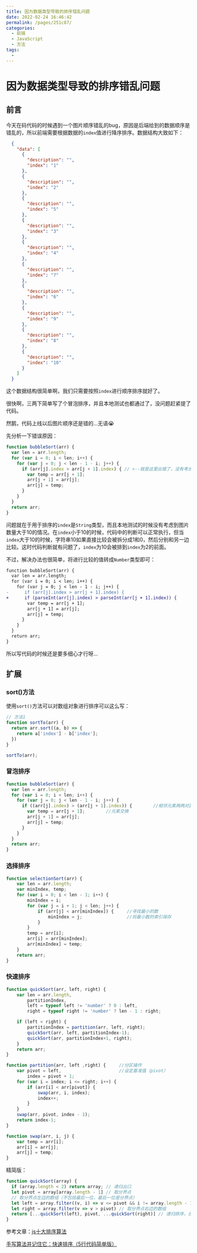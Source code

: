 ```yaml
---
title: 因为数据类型导致的排序错乱问题
date: 2022-02-24 16:46:42
permalink: /pages/251c87/
categories:
  - 前端
  - JavaScript
  - 方法
tags:
  - 
---
```

# 因为数据类型导致的排序错乱问题

## 前言

今天在码代码的时候遇到一个图片顺序错乱的bug，原因是后端给到的数据顺序是错乱的，所以前端需要根据数据的`index`值进行降序排序。数据结构大致如下：

```json
  {
    "data": [
      {
        "description": "",
        "index": "1"
      },
      {
        "description": "",
        "index": "2"
      },
      {
        "description": "",
        "index": "5"
      },
      {
        "description": "",
        "index": "3"
      },
      {
        "description": "",
        "index": "4"
      },
      {
        "description": "",
        "index": "7"
      },
      {
        "description": "",
        "index": "6"
      },
      {
        "description": "",
        "index": "9"
      },
      {
        "description": "",
        "index": "8"
      },
      {
        "description": "",
        "index": "10"
      }
    ]
  }
```

这个数据结构很简单啊，我们只需要按照`index`进行顺序排序就好了。

很快啊，三两下简单写了个冒泡排序，并且本地测试也都通过了，没问题赶紧提了代码。

然鹅，代码上线以后图片顺序还是错的...无语😭

先分析一下错误原因：

```js
function bubbleSort(arr) {
  var len = arr.length;
  for (var i = 0; i < len; i++) {
    for (var j = 0; j < len - 1 - i; j++) {
      if (arr[j].index > arr[j + 1].index) { // <--就是这里出错了，没有考虑index的类型
        var temp = arr[j + 1];
        arr[j + 1] = arr[j];
        arr[j] = temp;
      }
    }
  }
  return arr;
}
```

问题就在于用于排序的`index`是`String`类型，而且本地测试的时候没有考虑到图片数量大于10的情况。在`index`小于10的时候，代码中的判断可以正常执行，但当`index`大于10的时候，字符串10如果直接比较会被拆分成1和0，然后分别和另一边比较。这时代码判断就有问题了，`index`为10会被排到`index`为2的前面。

不过，解决办法也很简单，将进行比较的值转成`Number`类型即可：

```diff
function bubbleSort(arr) {
  var len = arr.length;
  for (var i = 0; i < len; i++) {
    for (var j = 0; j < len - 1 - i; j++) {
-      if (arr[j].index > arr[j + 1].index) {
+      if (parseInt(arr[j].index) > parseInt(arr[j + 1].index)) {
        var temp = arr[j + 1];
        arr[j + 1] = arr[j];
        arr[j] = temp;
      }
    }
  }
  return arr;
}
```

所以写代码的时候还是要多细心才行呀...

## 扩展

### sort()方法

使用`sort()`方法可以对数组对象进行排序可以这么写：

```js
// 方法1
function sortTo(arr) {
  return arr.sort((a, b) => {
    return a['index'] - b['index'];
  })
}

sortTo(arr);
```

### 冒泡排序

```js
function bubbleSort(arr) {
  var len = arr.length;
  for (var i = 0; i < len; i++) {
    for (var j = 0; j < len - 1 - i; j++) {
      if ((arr[j].index) > (arr[j + 1].index)) {        //相邻元素两两对比
        var temp = arr[j + 1];        //元素交换
        arr[j + 1] = arr[j];
        arr[j] = temp;
      }
    }
  }
  return arr;
}
```

### 选择排序

```js
function selectionSort(arr) {
    var len = arr.length;
    var minIndex, temp;
    for (var i = 0; i < len - 1; i++) {
        minIndex = i;
        for (var j = i + 1; j < len; j++) {
            if (arr[j] < arr[minIndex]) {     //寻找最小的数
                minIndex = j;                 //将最小数的索引保存
            }
        }
        temp = arr[i];
        arr[i] = arr[minIndex];
        arr[minIndex] = temp;
    }
    return arr;
}
```

### 快速排序

```js
function quickSort(arr, left, right) {
    var len = arr.length,
        partitionIndex,
        left = typeof left != 'number' ? 0 : left,
        right = typeof right != 'number' ? len - 1 : right;

    if (left < right) {
        partitionIndex = partition(arr, left, right);
        quickSort(arr, left, partitionIndex-1);
        quickSort(arr, partitionIndex+1, right);
    }
    return arr;
}

function partition(arr, left ,right) {     //分区操作
    var pivot = left,                      //设定基准值（pivot）
        index = pivot + 1;
    for (var i = index; i <= right; i++) {
        if (arr[i] < arr[pivot]) {
            swap(arr, i, index);
            index++;
        }        
    }
    swap(arr, pivot, index - 1);
    return index-1;
}

function swap(arr, i, j) {
    var temp = arr[i];
    arr[i] = arr[j];
    arr[j] = temp;
}
```

精简版：

```js
function quickSort(array) {
  if (array.length < 2) return array; // 递归出口
  let pivot = array[array.length - 1] // 取分界点
  // 取分界点左边的数组（不包括最后一位，最后一位是分界点）
  let left = array.filter((v, i) => v <= pivot && i != array.length - 1) 
  let right = array.filter(v => v > pivot) // 取分界点右边的数组
  return [...quickSort(left), pivot, ...quickSort(right)] // 递归排序，合并结果
}
```



参考文章：[js十大排序算法 ](https://www.cnblogs.com/AlbertP/p/10847627.html)

[手写算法并记住它：快速排序（5行代码简单版）](https://juejin.cn/post/6844903938290876430#comment)


